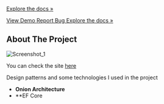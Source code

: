 [Explore the docs »](https://github.com/BarannUnsal/SedoFurniture)

[View Demo ](https://www.sedomobilya.com/)
[ Report Bug ](https://github.com/BarannUnsal/SedoFurniture/issues)
[Explore the docs »](https://github.com/BarannUnsal/SedoFurniture/issues)

## About The Project

![Screenshot_1](https://user-images.githubusercontent.com/96000792/194583320-e74b191b-782b-45e2-a32a-251ada2b78e3.png)

You can check the site [here](https://www.sedomobilya.com/)


Design patterns and some technologies I used in the project
- **Onion Architecture**
- **EF Core


